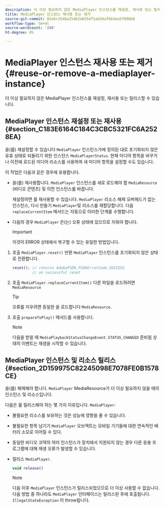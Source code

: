 ```yaml
---
description: 더 이상 필요하지 않은 MediaPlayer 인스턴스를 재설정, 재사용 또는 릴리스할 수 있습니다.
title: MediaPlayer 인스턴스 재사용 또는 제거
source-git-commit: 02ebc3548a254b2a6554f1ab34afbb3ea5f09bb8
workflow-type: tm+mt
source-wordcount: '288'
ht-degree: 0%

---
```


# MediaPlayer 인스턴스 재사용 또는 제거{#reuse-or-remove-a-mediaplayer-instance}

더 이상 필요하지 않은 MediaPlayer 인스턴스를 재설정, 재사용 또는 릴리스할 수 있습니다.

## MediaPlayer 인스턴스 재설정 또는 재사용 {#section_C183E6164C184C3CBC5321FC6A2528EA}

을(를) 재설정할 수 있습니다 `MediaPlayer` 인스턴스가에 정의된 대로 초기화되지 않은 유휴 상태로 되돌리기 위한 인스턴스 `MediaPlayerStatus`. 현재 미디어 항목을 바꾸거나 이전에 로드된 미디어 리소스를 사용하여 새 미디어 항목을 설정할 수도 있습니다.

이 작업은 다음과 같은 경우에 유용합니다.

* 을(를) 재사용합니다. `MediaPlayer` 인스턴스를 새로 로드해야 함 `MediaResource` (비디오 콘텐츠) 및 이전 인스턴스를 바꿉니다.

  재설정하면 를 재사용할 수 있습니다. `MediaPlayer` 리소스 해제 오버헤드가 없는 인스턴스, 다시 만들기 `MediaPlayer`및 리소스를 재할당합니다. 다음 `replaceCurrentItem` 메서드는 자동으로 이러한 단계를 수행합니다.

* 다음의 경우 `MediaPlayer` 은(는) 오류 상태에 있으므로 지워야 합니다.

  >[!IMPORTANT]
  >
  >이것이 ERROR 상태에서 복구할 수 있는 유일한 방법입니다.

1. 호출 `MediaPlayer.reset()` 반환 `MediaPlayer` 인스턴스를 초기화되지 않은 상태로 전환합니다.

   ```js
   reset(); // returns AdobePSDK.PSDKErrorCode.SUCCESS 
            // on successful reset
   ```

1. 호출 `MediaPlayer.replaceCurrentItem()` 다른 파일을 로드하려면 `MediaResource`

   >[!TIP]
   >
   >오류를 지우려면 동일한 을 로드합니다 `MediaResource`.

1. 호출 `prepareToPlay()` 메서드를 사용합니다.

   >[!NOTE]
   >
   >다음을 받을 때 `MediaPlaybackStatusChangeEvent.STATUS_CHANGED` 준비됨 상태의 이벤트는 재생을 시작할 수 있습니다.

## MediaPlayer 인스턴스 및 리소스 릴리스 {#section_2D159975C82245098E7078FE0B1578CE}

을(를) 해제해야 합니다. `MediaPlayer` MediaResource가 더 이상 필요하지 않을 때의 인스턴스 및 리소스입니다.

다음은 를 릴리스해야 하는 몇 가지 이유입니다. `MediaPlayer`:

* 불필요한 리소스를 보유하는 것은 성능에 영향을 줄 수 있습니다.
* 불필요한 항목 남기기 `MediaPlayer` 오브젝트는 모바일 기기들에 대한 연속적인 배터리 소모로 이어질 수 있다.
* 동일한 비디오 코덱의 여러 인스턴스가 장치에서 지원되지 않는 경우 다른 응용 프로그램에 대해 재생 오류가 발생할 수 있습니다.

* 릴리스 `MediaPlayer`.

  ```js
  void release()
  ```

  >[!NOTE]
  >
  >다음 이후 `MediaPlayer` 인스턴스가 릴리스되었으므로 더 이상 사용할 수 없습니다. 다음 방법 중 하나라도 `MediaPlayer` 인터페이스는 릴리스된 후에 호출됩니다. `IllegalStateException` 이 throw됩니다.
